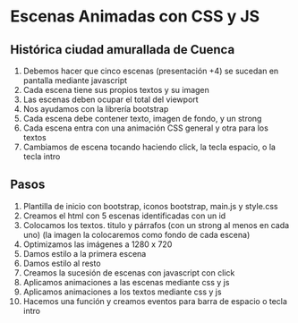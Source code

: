 # Escenas Animadas con CSS y JS
## Histórica ciudad amurallada de Cuenca
1. Debemos hacer que cinco escenas (presentación +4) se sucedan en pantalla mediante javascript
2. Cada escena tiene sus propios textos y su imagen
3. Las escenas deben ocupar el total del viewport
4. Nos ayudamos con la librería bootstrap
5. Cada escena debe contener texto, imagen de fondo, y un strong
6. Cada escena entra con una animación CSS general y otra para los textos
7. Cambiamos de escena tocando haciendo click, la tecla espacio,  o la tecla intro
## Pasos
1. Plantilla de inicio con bootstrap, iconos bootstrap, main.js y style.css
2. Creamos el html con 5 escenas identificadas con un id
3. Colocamos los textos. titulo y párrafos (con un strong al menos en cada uno) (la imagen la colocaremos como fondo de cada escena)
4. Optimizamos las imágenes a 	1280 x 720
5. Damos estilo a la primera escena
6. Damos estilo al resto
7. Creamos la sucesión de escenas con javascript con click
8. Aplicamos animaciones a las escenas mediante css y js
9. Aplicamos animaciones a los textos mediante css y js
10. Hacemos una función y creamos eventos para barra de espacio o tecla intro
